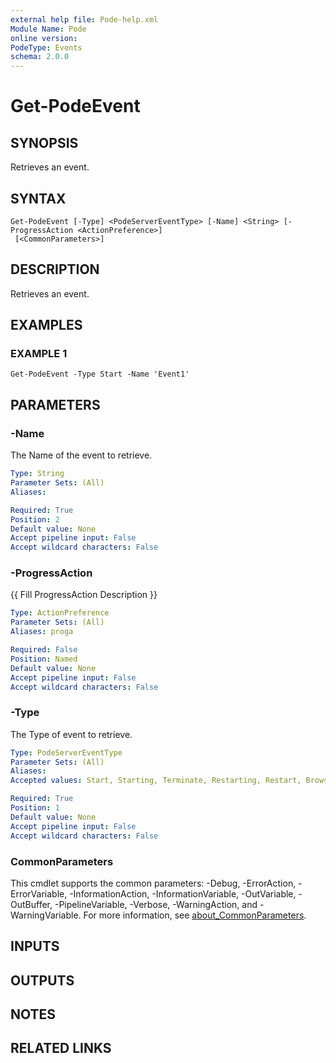 ```yaml
---
external help file: Pode-help.xml
Module Name: Pode
online version:
PodeType: Events
schema: 2.0.0
---
```


# Get-PodeEvent

## SYNOPSIS
Retrieves an event.

## SYNTAX

```
Get-PodeEvent [-Type] <PodeServerEventType> [-Name] <String> [-ProgressAction <ActionPreference>]
 [<CommonParameters>]
```

## DESCRIPTION
Retrieves an event.

## EXAMPLES

### EXAMPLE 1
```
Get-PodeEvent -Type Start -Name 'Event1'
```

## PARAMETERS

### -Name
The Name of the event to retrieve.

```yaml
Type: String
Parameter Sets: (All)
Aliases:

Required: True
Position: 2
Default value: None
Accept pipeline input: False
Accept wildcard characters: False
```

### -ProgressAction
{{ Fill ProgressAction Description }}

```yaml
Type: ActionPreference
Parameter Sets: (All)
Aliases: proga

Required: False
Position: Named
Default value: None
Accept pipeline input: False
Accept wildcard characters: False
```

### -Type
The Type of event to retrieve.

```yaml
Type: PodeServerEventType
Parameter Sets: (All)
Aliases:
Accepted values: Start, Starting, Terminate, Restarting, Restart, Browser, Crash, Stop, Running, Suspending, Suspend, Resuming, Resume, Enable, Disable

Required: True
Position: 1
Default value: None
Accept pipeline input: False
Accept wildcard characters: False
```

### CommonParameters
This cmdlet supports the common parameters: -Debug, -ErrorAction, -ErrorVariable, -InformationAction, -InformationVariable, -OutVariable, -OutBuffer, -PipelineVariable, -Verbose, -WarningAction, and -WarningVariable. For more information, see [about_CommonParameters](http://go.microsoft.com/fwlink/?LinkID=113216).

## INPUTS

## OUTPUTS

## NOTES

## RELATED LINKS
